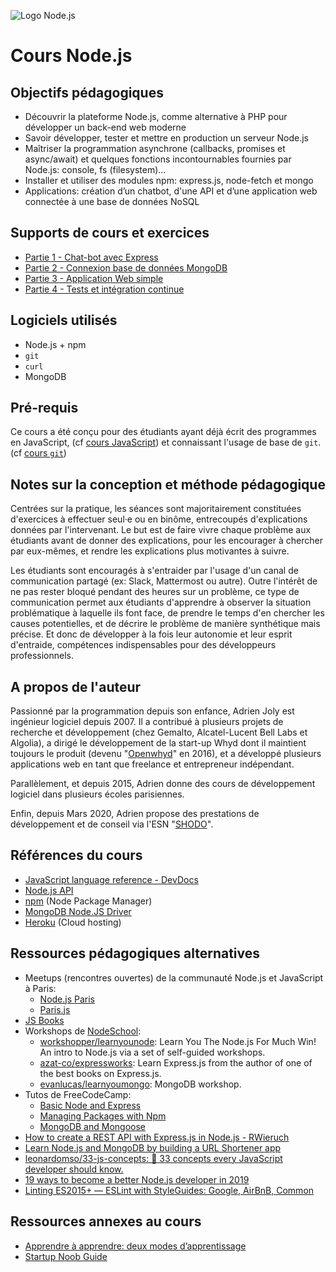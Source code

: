 ![Logo Node.js](logo-nodejs.png)

# Cours Node.js

<!--

## Ressources pour l'enseignant

- schémas capturés au tableau: https://github.com/adrienjoly/cours-nodejs/issues/8
- correcteurs d'exercices: https://github.com/adrienjoly/cours-nodejs-exercise-testers
- évals et exams: https://github.com/adrienjoly/cours-nodejs-student-evaluations
- template pour projet: https://github.com/adrienjoly/cours-nodejs-project-tester
- solution pour projet: https://github.com/adrienjoly/cours-nodejs-project-solution

-->

## Objectifs pédagogiques

- Découvrir la plateforme Node.js, comme alternative à PHP pour développer un back-end web moderne
- Savoir développer, tester et mettre en production un serveur Node.js
- Maîtriser la programmation asynchrone (callbacks, promises et async/await) et quelques fonctions incontournables fournies par Node.js: console, fs (filesystem)...
- Installer et utiliser des modules npm: express.js, node-fetch et mongo
- Applications: création d’un chatbot, d'une API et d’une application web connectée à une base de données NoSQL

## Supports de cours et exercices

- [Partie 1 - Chat-bot avec Express](01-chatbot/)
- [Partie 2 - Connexion base de données MongoDB](02-db/)
- [Partie 3 - Application Web simple](03-webapp/)
- [Partie 4 - Tests et intégration continue](04-tests/)

<!-- TODO: une partie à propos d'infrastructure (load balancer...) et de limitation de requêtes (rate limiter) -->

## Logiciels utilisés

- Node.js + npm
- `git`
- `curl`
- MongoDB

## Pré-requis

Ce cours a été conçu pour des étudiants ayant déjà écrit des programmes en JavaScript, (cf [cours JavaScript](https://adrienjoly.com/cours-javascript)) et connaissant l'usage de base de `git`. (cf [cours `git`](https://adrienjoly.com/cours-git))

## Notes sur la conception et méthode pédagogique

Centrées sur la pratique, les séances sont majoritairement constituées d'exercices à effectuer seul·e ou en binôme, entrecoupés d'explications données par l'intervenant. Le but est de faire vivre chaque problème aux étudiants avant de donner des explications, pour les encourager à chercher par eux-mêmes, et rendre les explications plus motivantes à suivre.

Les étudiants sont encouragés à s'entraider par l'usage d'un canal de communication partagé (ex: Slack, Mattermost ou autre). Outre l'intérêt de ne pas rester bloqué pendant des heures sur un problème, ce type de communication permet aux étudiants d'apprendre à observer la situation problématique à laquelle ils font face, de prendre le temps d'en chercher les causes potentielles, et de décrire le problème de manière synthétique mais précise. Et donc de développer à la fois leur autonomie et leur esprit d'entraide, compétences indispensables pour des développeurs professionnels.

## A propos de l'auteur

Passionné par la programmation depuis son enfance, Adrien Joly est ingénieur logiciel depuis 2007. Il a contribué à plusieurs projets de recherche et développement (chez Gemalto, Alcatel-Lucent Bell Labs et Algolia), a dirigé le développement de la start-up Whyd dont il maintient toujours le produit (devenu "[Openwhyd](https://openwhyd.org)" en 2016), et a développé plusieurs applications web en tant que freelance et entrepreneur indépendant.

Parallèlement, et depuis 2015, Adrien donne des cours de développement logiciel dans plusieurs écoles parisiennes.

Enfin, depuis Mars 2020, Adrien propose des prestations de développement et de conseil via l'ESN "<a href="https://shodo.io/">SHODO</a>".

## Références du cours

- [JavaScript language reference - DevDocs](https://devdocs.io/javascript/)
- [Node.js API](https://nodejs.org/api)
- [npm](https://www.npmjs.com/) (Node Package Manager)
- [MongoDB Node.JS Driver](https://mongodb.github.io/node-mongodb-native/)
- [Heroku](https://heroku.com) (Cloud hosting)

## Ressources pédagogiques alternatives

- Meetups (rencontres ouvertes) de la communauté Node.js et JavaScript à Paris:
  - [Node.js Paris](https://www.meetup.com/fr-FR/Nodejs-Paris)
  - [Paris.js](https://www.meetup.com/fr-FR/Paris-js/)
- [JS Books](http://jsbooks.revolunet.com/)
- Workshops de [NodeSchool](https://nodeschool.io/fr-fr/#workshoppers):
  - [workshopper/learnyounode](https://github.com/workshopper/learnyounode): Learn You The Node.js For Much Win! An intro to Node.js via a set of self-guided workshops.
  - [azat-co/expressworks](https://github.com/azat-co/expressworks): Learn Express.js from the author of one of the best books on Express.js.
  - [evanlucas/learnyoumongo](https://github.com/evanlucas/learnyoumongo): MongoDB workshop.
- Tutos de FreeCodeCamp:
  - [Basic Node and Express](https://learn.freecodecamp.org/apis-and-microservices/basic-node-and-express/)
  - [Managing Packages with Npm](https://learn.freecodecamp.org/apis-and-microservices/managing-packages-with-npm/)
  - [MongoDB and Mongoose](https://learn.freecodecamp.org/apis-and-microservices/mongodb-and-mongoose/)
- [How to create a REST API with Express.js in Node.js - RWieruch](https://www.robinwieruch.de/node-express-server-rest-api/)
- [Learn Node.js and MongoDB by building a URL Shortener app](https://freshman.tech/url-shortener/)
- [leonardomso/33-js-concepts: 📜 33 concepts every JavaScript developer should know.](https://github.com/leonardomso/33-js-concepts)
- [19 ways to become a better Node.js developer in 2019](https://medium.com/@me_37286/19-ways-to-become-a-better-node-js-developer-in-2019-ffd3a8fbfe38)
- [Linting ES2015+ — ESLint with StyleGuides: Google, AirBnB, Common](https://medium.com/@uistephen/style-guides-for-linting-ecmascript-2015-eslint-common-google-airbnb-6c25fd3dff0)

## Ressources annexes au cours

- [Apprendre à apprendre: deux modes d’apprentissage](http://www.internetactu.net/2015/09/08/apprendre-a-apprendre-14-deux-modes-dapprentissage/)
- [Startup Noob Guide](http://bit.ly/startupnoob)
